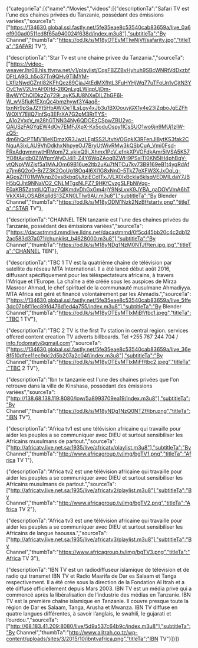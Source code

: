 {"categorieTa":[{"name":"Movies","videos":[{"descriptionTa":"Safari TV est l'une des chaines privées du Tanzanie, possédant des émissions variées","sourceTa":["https://134630.global.ssl.fastly.net/5fe35eae8c53540cab83659a/live_0a6ef900ad0511ed8f65a940024f638d/index.m3u8"],"subtitleTa":"By Channel","thumbTa":"https://od.lk/s/M18yOTEyMTIwNjVf/safaritv.jpg","titleTa":"SAFARI TV"},

{"descriptionTa":"Star Tv est une chaine privee du Tanzania.","sourceTa":["https://video-weaver.lhr08.hls.ttvnw.net/v1/playlist/CqsFBZZBvHyhuh9SBcWNRtVdDxzbfDFtLA9G_h5o37Tn9QHv9TiMYM-LXflzNwdGZntl82KFhQez89CjaJ4tEdMXfhtL3FuHYHjWq77uTFoUn1vGjtN3YOvE1wV2UmAHXHd-28QnLygLWlqpUjDm-BwWYChOlDkzZg729j_ayK5JU8NXeDILZhGF6l-W_wVSfiuKfEXqQc4bmzhywf3Y4aq8-txnNr9pSaJ2Yt5HbAWiOeTlLsLgy4xJb3u1BXOouyjGX1y4e23lZqboJgEZFhWOXY7EjIQ7lnfSg3EFrXA7G2pM3RrTYS-_A1o2VxcV_m28hGTNN34Ny6QDOEzCSpwZBU2yc-QAUSzFAGYqEW4dOv7EMFJXpX-Kx5oduOspy1ICsSUO1wo6jn9MUj1zIW-zQ5-dm6hQcPTMV18eKDmzXR3JwzLEgISS2UtvhVOGqkX3RFenJI8ytKS3fak2CNquA3ixLAU9VhDdkhxNhpyeOJ7BryUtWivRMw3kQSbCuA_Vmi0Fsd-FRxAdgvmmwtHRMpm72_ykixQ9j_Xhmx1PcV_efnkXPVOFdkAmr5IVSA5K57YO8tAvjdb0ZIWfpmWyDJ4l1-Z4Y6WqZAoqBZWH9PSxlTl0KN5IH4phBqV-vtQNpVWZjsf5a1MAJOm69B16ue2ltb2uKu7tNTCu7kv73B9169eB1t4yqRdAfz7jm6Q2oO-BrZZ3K2OoUg18Oq4l6XI1G8xNnO-5TkZ7eXFW3XJxOqLq-AGpsZlT01MWknpZ0xs8kbq0jJtzjECdITxJVLX0IxBckla6kIsqVEDMlLdaY7JBH5bQJht9NNaVO2_CNLMTgxNLFZ7_9HKfCvzgSLFbNiVqg-E0aKB5ZatptiUQTlaz7QlKmdvDhGxGm4rjY9NsLvxK9JYBA_gaDOVVmA6hTVkXXI4LOSABKglldS13ZXN0LTIw9AU.m3u8"],"subtitleTa":"By Blender Channel","thumbTa":"https://od.lk/s/M18yODM1Nzk2NzBf/startv.png","titleTa":"STAR TV"},

{"descriptionTa":"CHANNEL TEN tanzanie est l'une des chaines privées du Tanzanie, possédant des émissions variées","sourceTa":["https://dacastmmd.mmdlive.lldns.net/dacastmmd/0f5cd45bb20c4c2db122ac583d37a071/chunklist_b4628000.m3u8"],"subtitleTa":"By Channel","thumbTa":"https://od.lk/s/M18yNDg1NzM0NTJf/ten.jpg.jpg","titleTa":"CHANNEL TEN"},

{"descriptionTa":"TBC 1 TV est la quatrième chaîne de télévision par satellite du réseau MTA International. Il a été lancé début août 2016, diffusant spécifiquement pour les téléspectateurs africains, à travers l'Afrique et l'Europe. La chaîne a été créée sous les auspices de Mirza Masroor Ahmad, le chef spirituel de la communauté musulmane Ahmadiyya. MTA Africa est géré et financé volontairement par les Ahmadis.","sourceTa":["https://134630.global.ssl.fastly.net/5fe35eae8c53540cab83659a/live_5ffe3dc07b8f11ec89fd476d1ed4a755/index.m3u8"],"subtitleTa":"By Blender Channel","thumbTa":"https://od.lk/s/M18yOTEyMTIxMjBf/tbc1.jpeg","titleTa":"TBC 1 TV"},

{"descriptionTa":"TBC 2 TV is the first Tv station in central region. services offered content creation TV adverts billboards. Tel +255 767 244 704 / info.fodomatv@gmail.com","sourceTa":["https://134630.global.ssl.fastly.net/5fe35eae8c53540cab83659a/live_36e8f510dfee11ec9dc2d5b207a2c04f/index.m3u8"],"subtitleTa":"By Channel","thumbTa":"https://od.lk/s/M18yOTEyMTIxMjFf/tbc2.jpeg","titleTa":"TBC 2 TV"},

{"descriptionTa":"Ibn tv tanzanie est l'une des chaines privées que l'on retrouve dans la ville de Kinshasa, possédant des émissions variées","sourceTa":["http://138.68.138.119:8080/low/5a8993709ea19/index.m3u8"],"subtitleTa":"By Channel","thumbTa":"https://od.lk/s/M18yNDg1NzQ0NTZf/ibn.png","titleTa":"IBN TV"},

{"descriptionTa":"Africa tv1 est une télévision africaine qui travaille pour aider les peuples a se communiquer avec DIEU et surtout sensibiliser les Africains musulmans de partout.","sourceTa":["http://africatv.live.net.sa:1935/live/africatv/playlist.m3u8"],"subtitleTa":"By Channel","thumbTa":"http://www.africagroup.tv/img/bgTV1.png","titleTa":"Africa TV 1"},

{"descriptionTa":"Africa tv2 est une télévision africaine qui travaille pour aider les peuples a se communiquer avec DIEU et surtout sensibiliser les Africains musulmans de partout.","sourceTa":["http://africatv.live.net.sa:1935/live/africatv2/playlist.m3u8"],"subtitleTa":"By Channel","thumbTa":"http://www.africagroup.tv/img/bgTV2.png","titleTa":"Africa TV 2"},

{"descriptionTa":"Africa tv3 est une télévision africaine qui travaille pour aider les peuples a se communiquer avec DIEU et surtout sensibiliser les Africains de langue haoussa.","sourceTa":["http://africatv.live.net.sa:1935/live/africatv3/playlist.m3u8"],"subtitleTa":"By Channel","thumbTa":"https://www.africagroup.tv/img/bgTV3.png","titleTa":"Africa TV 3"},

{"descriptionTa":"IBN TV est un radiodiffuseur islamique de télévision et de radio qui transmet IBN TV et Radio Maarifa de Dar es Salaam et Tanga respectivement. Il a été crée sous la direction de la Fondation Al Itrah et a été diffusé officiellement depuis Mars 2003. IBN TV est un média privé qui a commencé après la libéralisation de l’industrie des médias en Tanzanie. IBN TV est la première chaîne islamique en Tanzanie. Il couvre presque toute la région de Dar es Salaam, Tanga, Arusha et Mwanza. IBN TV diffuse en quatre langues différentes, à savoir l’anglais, le swahili, le gujarati et l’ourdou.","sourceTa":["http://68.183.41.209:8080/live/5d9a537c64b9c/index.m3u8"],"subtitleTa":"By Channel","thumbTa":"http://www.alitrah.co.tz/wp-content/uploads/sites/3/2015/10/ibntvafrica.png","titleTa":"IBN TV"}]}]}
